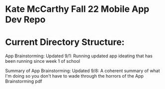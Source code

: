 # Kate McCarthy Fall 22 Mobile App Dev Repo

# Current Directory Structure:

App Brainstorming: Updated 9/1: Running updated app ideating that has been running since week 1 of school

Summary of App Brainstorming: Updated 9/8: A coherent summary of what I'm doing so you don't have to wade through the horrors of the App Brainstorming pdf
